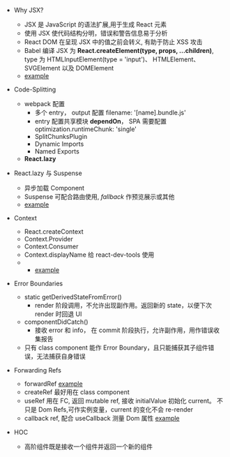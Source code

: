 - Why JSX?

  - JSX 是 JavaScript 的语法扩展,用于生成 React 元素
  - 使用 JSX 使代码结构分明，错误和警告信息易于分析
  - React DOM 在呈现 JSX 中的值之前会转义, 有助于防止 XSS 攻击
  - Babel 编译 JSX 为 **React.createElement(type, props, ...children)**, type 为 HTMLInputElement(type = 'input')、 HTMLElement、 SVGElement 以及 DOMElement
  - [example](./../packages/react-ts-app/src/JsxAndCreateElement.tsx)

- Code-Splitting

  - webpack 配置
    - 多个 entry， output 配置 filename: '[name].bundle.js'
    - entry 配置共享模块 **dependOn**， SPA 需要配置 optimization.runtimeChunk: 'single'
    - SplitChunksPlugin
    - Dynamic Imports
    - Named Exports
  - **React.lazy**

- React.lazy 与 Suspense

  - 异步加载 Component
  - Suspense 可配合路由使用, _fallback_ 作预览展示或其他
  - [example](./../packages/react-ts-app/src/LazyComponent.tsx)

- Context

  - React.createContext
  - Context.Provider
  - Context.Consumer
  - Context.displayName 给 react-dev-tools 使用
  - - [example](./../packages/react-ts-app/src/ContextExample.tsx)

- Error Boundaries

  - static getDerivedStateFromError()
    - render 阶段调用，不允许出现副作用。返回新的 state，以便下次 render 时回退 UI
  - componentDidCatch()
    - 接收 error 和 info， 在 commit 阶段执行，允许副作用，用作错误收集报告
  - 只有 class component 能作 Error Boundary，且只能捕获其子组件错误，无法捕获自身错误

- Forwarding Refs

  - forwardRef [example](./../packages/react-ts-app/src/ForwardRefExample.tsx)
  - createRef 最好用在 class component
  - useRef 用在 FC, 返回 mutable ref, 接收 initialValue 初始化 current。 不只是 Dom Refs,可作实例变量，current 的变化不会 re-render
  - callback ref, 配合 useCallback 测量 Dom 属性 [example](./../packages/react-ts-app/src/MeasureExample.tsx)

- HOC
  - 高阶组件既是接收一个组件并返回一个新的组件
